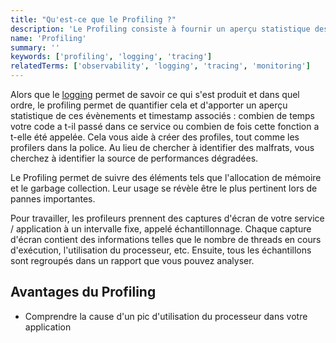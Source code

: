 ```yaml
---
title: "Qu'est-ce que le Profiling ?"
description: 'Le Profiling consiste à fournir un aperçu statistique des événements passés pour créer des profils et détecter de mauvaises performances ou des problèmes.'
name: 'Profiling'
summary: ''
keywords: ['profiling', 'logging', 'tracing']
relatedTerms: ['observability', 'logging', 'tracing', 'monitoring']
---
```


Alors que le [logging](#logging "Qu'est-ce que le Logging ?") permet de savoir ce qui s'est produit et dans quel ordre, le profiling permet de quantifier cela et d'apporter un aperçu statistique de ces évènements et timestamp associés : combien de temps votre code a t-il passé dans ce service ou combien de fois cette fonction a t-elle été appelée. Cela vous aide à créer des profiles, tout comme les profilers dans la police. Au lieu de chercher à identifier des malfrats, vous cherchez à identifier la source de performances dégradées.

Le Profiling permet de suivre des éléments tels que l'allocation de mémoire et le garbage collection. Leur usage se révèle être le plus pertinent lors de pannes importantes.

Pour travailler, les profileurs prennent des captures d'écran de votre service / application à un intervalle fixe, appelé échantillonnage. Chaque capture d'écran contient des informations telles que le nombre de threads en cours d'exécution, l'utilisation du processeur, etc. Ensuite, tous les échantillons sont regroupés dans un rapport que vous pouvez analyser.

## Avantages du Profiling

- Comprendre la cause d'un pic d'utilisation du processeur dans votre application

